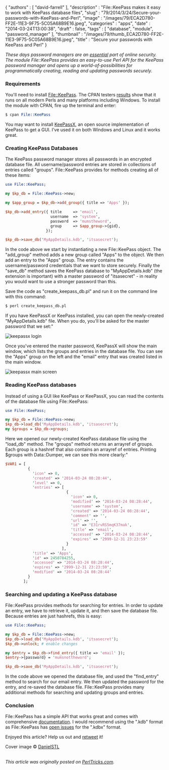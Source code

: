 {
   "authors" : [
      "david-farrell"
   ],
   "description" : "File::KeePass makes it easy to work with KeePass database files",
   "slug" : "79/2014/3/24/Secure-your-passwords-with-KeePass-and-Perl",
   "image" : "/images/79/ECA2D780-FF2E-11E3-9F75-5C05A68B9E16.jpeg",
   "categories" : "apps",
   "date" : "2014-03-24T13:00:38",
   "draft" : false,
   "tags" : [
      "database",
      "module",
      "password_manager"
   ],
   "thumbnail" : "/images/79/thumb_ECA2D780-FF2E-11E3-9F75-5C05A68B9E16.jpeg",
   "title" : "Secure your passwords with KeePass and Perl"
}


*These days password managers are an [essential](http://arstechnica.com/information-technology/2013/06/the-secret-to-online-safety-lies-random-characters-and-a-password-manager/) part of online security. The module File::KeePass provides an easy-to-use Perl API for the KeePass password manager and opens up a world-of-possibilities for programmatically creating, reading and updating passwords securely.*

### Requirements

You'll need to install [File::KeePass](https://metacpan.org/pod/File::KeePass). The CPAN testers [results](http://matrix.cpantesters.org/?dist=File-KeePass+2.03) show that it runs on all modern Perls and many platforms including Windows. To install the module with CPAN, fire up the terminal and enter:

```perl
$ cpan File::KeePass
```

You may want to install [KeePassX](https://www.keepassx.org/), an open source implementation of KeePass to get a GUI. I've used it on both Windows and Linux and it works great.

### Creating KeePass Databases

The KeePass password manager stores all passwords in an encrypted database file. All username/password entries are stored in collections of entries called "groups". File::KeePass provides for methods creating all of these items:

```perl
use File::KeePass;

my $kp_db = File::KeePass->new;

my $app_group = $kp_db->add_group({ title => 'Apps' });

$kp_db->add_entry({ title     => 'email',
                    username  => 'system',
                    password  => 'mumstheword',
                    group     => $app_group->{gid},
                  });

$kp_db->save_db('MyAppDetails.kdb', 'itsasecret');
```

In the code above we start by instantiating a new File::KeePass object. The "add\_group" method adds a new group called "Apps" to the object. We then add an entry to the "Apps" group. The entry contains the username/password credentials that we want to store securely. Finally the "save\_db" method saves the KeePass database to "MyAppDetails.kdb" (the extension is important) with a master password of "itsasecret" - in reality you would want to use a stronger password than this.

Save the code as "create\_keepass\_db.pl" and run it on the command line with this command:

```perl
$ perl create_keepass_db.pl
```

If you have KeePassX or KeePass installed, you can open the newly-created "MyAppDetails.kdb" file. When you do, you'll be asked for the master password that we set:"

![keepassx login](/images/79/keepassx_login.png)

Once you've entered the master password, KeePassX will show the main window, which lists the groups and entries in the database file. You can see the "Apps" group on the left and the "email" entry that was created listed in the main window.

![keepassx main screen](/images/79/keepassx_group_entry_added.png)

### Reading KeePass databases

Instead of using a GUI like KeePass or KeePassX, you can read the contents of the database file using File::KeePass:

```perl
use File::KeePass;

my $kp_db = File::KeePass->new;
$kp_db->load_db('MyAppDetails.kdb', 'itsasecret');
my $groups = $kp_db->groups;
```

Here we opened our newly-created KeePass database file using the "load\_db" method. The "groups" method returns an arrayref of groups. Each group is a hashref that also contains an arrayref of entries. Printing $groups with Data::Dumper, we can see this more clearly:"

```perl
$VAR1 = [
          {
            'icon' => 0,
            'created' => '2014-03-24 08:28:44',
            'level' => 0,
            'entries' => [
                           {
                             'icon' => 0,
                             'modified' => '2014-03-24 08:28:44',
                             'username' => 'system',
                             'created' => '2014-03-24 08:28:44',
                             'comment' => '',
                             'url' => '',
                             'id' => 'E31rvRS5mqK37mak',
                             'title' => 'email',
                             'accessed' => '2014-03-24 08:28:44',
                             'expires' => '2999-12-31 23:23:59'
                           }
                         ],
            'title' => 'Apps',
            'id' => 2450784255,
            'accessed' => '2014-03-24 08:28:44',
            'expires' => '2999-12-31 23:23:59',
            'modified' => '2014-03-24 08:28:44'
          }
        ];
```

### Searching and updating a KeePass database

File::KeePass provides methods for searching for entries. In order to update an entry, we have to retrieve it, update it, and then save the database file. Because entries are just hashrefs, this is easy:

```perl
use File::KeePass;

my $kp_db = File::KeePass->new;
$kp_db->load_db('MyAppDetails.kdb', 'itsasecret');
$kp_db->unlock; # enable changes

my $entry = $kp_db->find_entry({ title => 'email' }); 
$entry->{password} = 'mumsnottheword';

$kp_db->save_db('MyAppDetails.kdb', 'itsasecret');
```

In the code above we opened the database file, and used the "find\_entry" method to search for our email entry. We then updated the password for the entry, and re-saved the database file. File::KeePass provides many additional methods for searching and updating groups and entries.

### Conclusion

File::KeePass has a simple API that works great and comes with comprehensive [documentation](https://metacpan.org/pod/File::KeePass). I would recommend using the ".kdb" format as File::KeePass has [open issues](https://rt.cpan.org/Public/Dist/Display.html?Name=File-KeePass) for the ".kdbx" format.

Enjoyed this article? Help us out and [retweet](https://twitter.com/intent/tweet?original_referer=http%3A%2F%2Fperltricks.com%2Farticle%2F79%2F2014%2F3%2F24%2FSecure-your-passwords-with-KeePass-and-Perl&text=Secure+your+passwords+with+KeePass+and+Perl&tw_p=tweetbutton&url=http%3A%2F%2Fperltricks.com%2Farticle%2F79%2F2014%2F3%2F24%2FSecure-your-passwords-with-KeePass-and-Perl&via=perltricks) it!

Cover image © [DanielSTL](http://www.flickr.com/photos/danielsphotography/466435567/sizes/o/)

\
*This article was originally posted on [PerlTricks.com](http://perltricks.com).*
